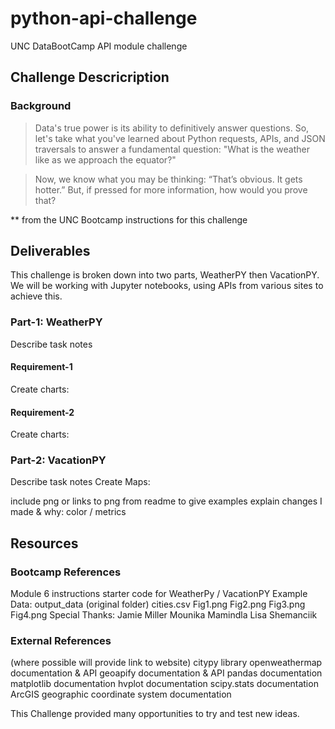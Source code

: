 # python-api-challenge
UNC DataBootCamp API module challenge

## Challenge Descricription
### Background
> Data's true power is its ability to definitively answer questions. So, let's take what you've learned about Python requests, APIs, and JSON traversals to answer a fundamental question: "What is the weather like as we approach the equator?"

> Now, we know what you may be thinking: “That’s obvious. It gets hotter.” But, if pressed for more information, how would you prove that?

** from the UNC Bootcamp instructions for this challenge

## Deliverables
This challenge is broken down into two parts, WeatherPY then VacationPY.
We will be working with Jupyter notebooks, using APIs from various sites to achieve this.
### Part-1: WeatherPY
Describe task notes
#### Requirement-1
Create charts:


#### Requirement-2
Create charts:



### Part-2: VacationPY
Describe task notes
Create Maps:

include png or links to png from readme to give examples
explain changes I made & why: color / metrics

## Resources
### Bootcamp References
Module 6 instructions
starter code for WeatherPy / VacationPY
Example Data:
output_data (original folder)
cities.csv
Fig1.png
Fig2.png
Fig3.png
Fig4.png
Special Thanks:
Jamie Miller
Mounika Mamindla
Lisa Shemanciik

### External References
(where possible will provide link to website)
citypy library
openweathermap documentation & API
geoapify documentation & API
pandas documentation
matplotlib documentation
hvplot documentation
scipy.stats documentation
ArcGIS geographic coordinate system documentation

This Challenge provided many opportunities to try and test new ideas.

